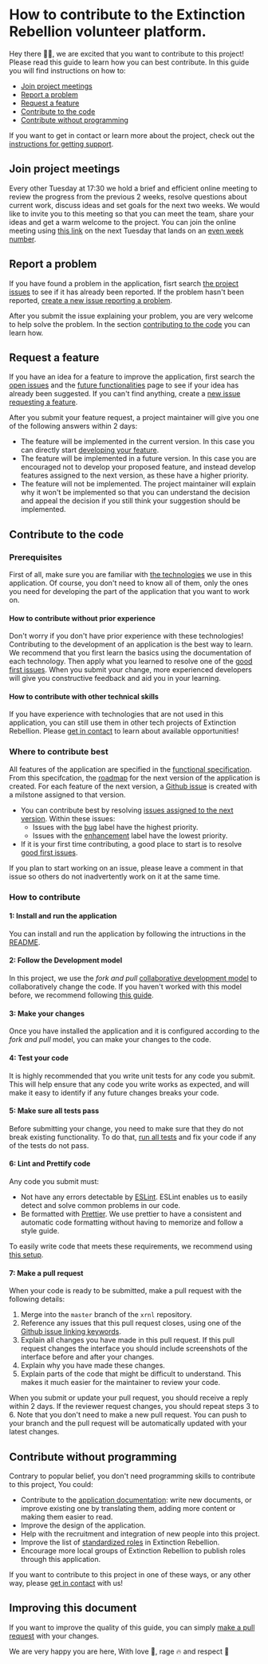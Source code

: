 # How to contribute to the Extinction Rebellion volunteer platform.

Hey there :wave::smile:, we are excited that you want to contribute to this project! Please read this guide to learn how you can best contribute. In this guide you will find instructions on how to:

- [Join project meetings](https://github.com/xrnl/aginun/blob/master/CONTRIBUTING.md#join-project-meetings)
- [Report a problem](https://github.com/xrnl/aginun/blob/master/CONTRIBUTING.md#report-a-problem)
- [Request a feature](https://github.com/xrnl/aginun/blob/master/CONTRIBUTING.md#request-a-feature)
- [Contribute to the code](https://github.com/xrnl/aginun/blob/master/CONTRIBUTING.md#contribute-to-the-code)
- [Contribute without programming](https://github.com/xrnl/aginun/blob/master/CONTRIBUTING.md#contribute-without-programming)

If you want to get in contact or learn more about the project, check out the [instructions for getting support](https://github.com/xrnl/aginun/blob/master/SUPPORT.md).

## Join project meetings

Every other Tuesday at 17:30 we hold a brief and efficient online meeting to review the progress from the previous 2 weeks, resolve questions about current work, discuss ideas and set goals for the next two weeks. We would like to invite you to this meeting so that you can meet the team, share your ideas and get a warm welcome to the project. You can join the online meeting using [this link](https://meet2.organise.earth/b/tec-cu9-9tr) on the next Tuesday that lands on an [even week number](https://www.epochconverter.com/weeknumbers).

## Report a problem

If you have found a problem in the application, fisrt search [the project issues](https://github.com/xrnl/aginun/issues?q=is%3Aissue+is%3Aopen+label%3Abug) to see if it has already been reported. If the problem hasn't been reported, [create a new issue reporting a problem](https://github.com/xrnl/aginun/issues/new?labels=bug&template=report-a-problem.md).

After you submit the issue explaining your problem, you are very welcome to help solve the problem. In the section [contributing to the code](https://github.com/xrnl/aginun/blob/master/CONTRIBUTING.md#Contributing-to-the-code) you can learn how. 

## Request a feature

If you have an idea for a feature to improve the application, first search the [open issues](https://github.com/xrnl/aginun/issues) and the [future functionalities](https://github.com/xrnl/agiinun/wiki/Future-functionalities) page to see if your idea has already been suggested. If you can't find anything, create a [new issue requesting a feature](https://github.com/xrnl/aginun/issues/new?labels=suggestion&template=request-a-feature.md).

After you submit your feature request, a project maintainer will give you one of the following answers within 2 days:

- The feature will be implemented in the current version. In this case you can directly start [developing your feature](https://github.com/xrnl/aginun/blob/master/CONTRIBUTING.md#Contributing-to-the-code).
- The feature will be implemented in a future version. In this case you are encouraged not to develop your proposed feature, and instead develop features assigned to the next version, as these have a higher priority.
- The feature will not be implemented. The project maintainer will explain why it won't be implemented so that you can understand the decision and appeal the decision if you still think your suggestion should be implemented.

## Contribute to the code

### Prerequisites

First of all, make sure you are familiar with [the technologies](https://github.com/xrnl/aginun/wiki/Architecture#technologies) we use in this application. Of course, you don't need to know all of them, only the ones you need for developing the part of the application that you want to work on.

#### How to contribute without prior experience

Don't worry if you don't have prior experience with these technologies! Contributing to the development of an application is the best way to learn. We recommend that you first learn the basics using the documentation of each technology. Then apply what you learned to resolve one of the [good first issues](https://github.com/xrnl/aginun/issues?q=is%3Aopen+is%3Aissue+milestone%3A%22next+version%22+label%3A%22good+first+issue%22). When you submit your change, more experienced developers will give you constructive feedback and aid you in your learning.

#### How to contribute with other technical skills

If you have experience with technologies that are not used in this application, you can still use them in other tech projects of Extinction Rebellion. Please [get in contact](https://github.com/xrnl/aginun/blob/master/SUPPORT.md) to learn about available opportunities!

### Where to contribute best

All features of the application are specified in the [functional specification](https://github.com/xrnl/aginun/wiki/Functional-Specification). From this specifcation, the [roadmap](https://github.com/xrnl/aginun/wiki/Roadmap) for the next version of the application is created. For each feature of the next version, a [Github issue](https://github.com/xrnl/aginun/issues) is created with a milstone assigned to that version.

- You can contribute best by resolving [issues assigned to the next version](https://github.com/xrnl/aginun/issues?q=is%3Aopen+is%3Aissue+milestone%3A%22next+version%22). Within these issues:
  - Issues with the [bug](https://github.com/xrnl/aginun/issues?q=is%3Aopen+is%3Aissue+milestone%3A%22next+version%22+label%3Abug) label have the highest priority.
  - Issues with the [enhancement](https://github.com/xrnl/aginun/issues?q=is%3Aopen+is%3Aissue+milestone%3A%22next+version%22+label%3Aenhancement) label have the lowest priority.
- If it is your first time contributing, a good place to start is to resolve [good first issues](https://github.com/xrnl/aginun/issues?q=is%3Aopen+is%3Aissue+milestone%3A%22next+version%22+label%3A%22good+first+issue%22).

If you plan to start working on an issue, please leave a comment in that issue so others do not inadvertently work on it at the same time.

### How to contribute

#### 1: Install and run the application

You can install and run the application by following the intructions in the [README](https://github.com/xrnl/aginun#install).

#### 2: Follow the Development model

In this project, we use the _fork and pull_ [collaborative development model](https://help.github.com/en/github/collaborating-with-issues-and-pull-requests/about-collaborative-development-models) to collaboratively change the code. If you haven't worked with this model before, we recommend following [this guide](https://blog.scottlowe.org/2015/01/27/using-fork-branch-git-workflow/).

#### 3: Make your changes

Once you have installed the application and it is configured according to the _fork and pull_ model, you can make your changes to the code.

#### 4: Test your code

It is highly recommended that you write unit tests for any code you submit. This will help ensure that any code you write works as expected, and will make it easy to identify if any future changes breaks your code.

#### 5: Make sure all tests pass

Before submitting your change, you need to make sure that they do not break existing functionality. To do that, [run all tests](https://github.com/xrnl/aginun#test) and fix your code if any of the tests do not pass.

#### 6: Lint and Prettify code

Any code you submit must:

- Not have any errors detectable by [ESLint](https://eslint.org/). ESLint enables us to easily detect and solve common problems in our code.
- Be formatted with [Prettier](https://prettier.io/). We use prettier to have a consistent and automatic code formatting without having to memorize and follow a style guide.

To easily write code that meets these requirements, we recommend using [this setup](https://github.com/xrnl/aginun/wiki/Recommended-setup).

#### 7: Make a pull request

When your code is ready to be submitted, make a pull request with the following details:

1. Merge into the `master` branch of the `xrnl` repository.
2. Reference any issues that this pull request closes, using one of the [Github issue linking keywords](https://help.github.com/en/github/managing-your-work-on-github/linking-a-pull-request-to-an-issue#linking-a-pull-request-to-an-issue-using-a-keyword).
3. Explain all changes you have made in this pull request. If this pull request changes the interface you should include screenshots of the interface before and after your changes.
4. Explain why you have made these changes.
5. Explain parts of the code that might be difficult to understand. This makes it much easier for the maintainer to review your code.

When you submit or update your pull request, you should receive a reply within 2 days. If the reviewer request changes, you should repeat steps 3 to 6. Note that you don't need to make a new pull request. You can push to your branch and the pull request will be automatically updated with your latest changes.

## Contribute without programming

Contrary to popular belief, you don't need programming skills to contribute to this project, You could:

- Contribute to the [application documentation](https://github.com/xrnl/aginun/wiki): write new documents, or improve existing one by translating them, adding more content or making them easier to read.
- Improve the design of the application.
- Help with the recruitment and integration of new people into this project.
- Improve the list of [standardized roles](https://drive.google.com/file/d/1KYau2qSltZUTjWH8EcyGhBNnJ_S8PbWR/view) in Extinction Rebellion.
- Encourage more local groups of Extinction Rebellion to publish roles through this application.

If you want to contribute to this project in one of these ways, or any other way, please [get in contact](https://github.com/xrnl/aginun/blob/master/SUPPORT.md) with us!

## Improving this document

If you want to improve the quality of this guide, you can simply [make a pull request](https://github.com/xrnl/aginun/blob/master/CONTRIBUTING.md#How-to-make-a-pull-request) with your changes.

We are very happy you are here,
With love :green_heart:, rage :fire: and respect :seedling:
